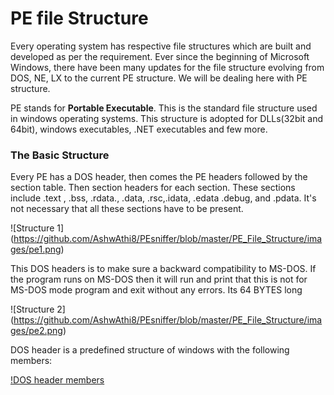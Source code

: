 # PE file Structure
Every operating system has respective file structures which are built and developed as per the requirement. Ever since the beginning of Microsoft Windows, there have been many updates for the file structure evolving from DOS, NE, LX to the current  PE structure. We will be dealing here with PE structure.

PE stands for **Portable Executable**.  This is the standard file structure used in windows operating systems. This structure is adopted for DLLs(32bit and 64bit), windows executables, .NET executables and few more. 

### The Basic Structure

Every PE has a DOS header, then comes the PE headers followed by the section table. Then section headers for each section. These sections include .text , .bss, .rdata., .data,  .rsc,.idata, .edata .debug, and .pdata. It's not necessary that all these sections have to be present. 

![Structure 1] (https://github.com/AshwAthi8/PEsniffer/blob/master/PE_File_Structure/images/pe1.png)

This DOS headers is to make sure a backward compatibility to MS-DOS. If the program runs on MS-DOS then it will run and print that this is not for MS-DOS mode program and exit without any errors. Its 64 BYTES long


![Structure 2] (https://github.com/AshwAthi8/PEsniffer/blob/master/PE_File_Structure/images/pe2.png)

DOS header is a predefined structure of windows with the following members:


[!DOS header members](link)
